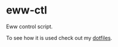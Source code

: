 # eww-ctl

Eww control script.

To see how it is used check out my [dotfiles](https://github.com/Dr-42/dotfiles).

